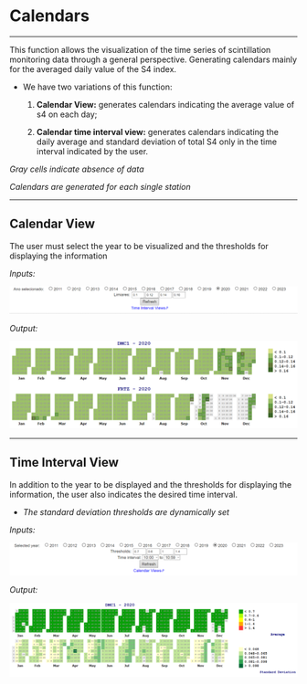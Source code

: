 # Calendars

* * *

This function allows the visualization of the time series of scintillation monitoring data through a general perspective. Generating calendars mainly for the averaged daily value of the S4 index.

 - We have two variations of this function: 

    1. **Calendar View:** generates calendars indicating the average value of s4 on each day; 

    1. **Calendar time interval view:** generates calendars indicating the daily average and standard deviation of total S4 only in the time interval indicated by the user.

*Gray cells indicate absence of data*

*Calendars are generated for each single station*

* * *

## **Calendar View**

The user must select the year to be visualized and the thresholds for displaying the information 

*Inputs:*

![viewInput](images/Calendar/viewInputs.PNG)

*Output:*

![viewOutput](images/Calendar/viewOutput.PNG)


* * *

## **Time Interval View**

In addition to the year to be displayed and the thresholds for displaying the information, the user also indicates the desired time interval.

 - *The standard deviation thresholds are dynamically set*

*Inputs:*

![viewInput](images/Calendar/timeInputs.PNG)

*Output:*

![viewOutput](images/Calendar/timeOutput.PNG)